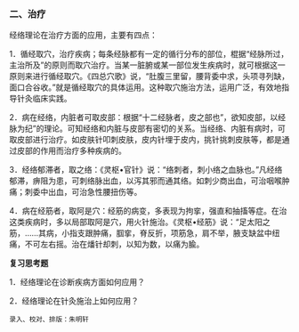 ### 二、治疗

经络理论在治疗方面的应用，主要有四点：

1．循经取穴，治疗疾病；每条经脉都有一定的循行分布的部位，棍据“经脉所过，主治所及”的原则而取穴治疗。当某一脏腑或某一部位发生疾病时，就可根据这一原则来进行循经取穴。《四总穴歌》说，“肚腹三里留，腰背委中求，头项寻列缺，面口合谷收。”就是循经取穴的具体运用。这种取穴施治方法，运用广泛，有效地指导针灸临床实践。

2．病在经络，内脏者可取皮部：根据“十二经脉者，皮之部也”，欲知皮部，以经脉为纪”的理论。可知经络和内脏与皮部有密切的关系。当经络、内脏有病时，可取皮部进行治疗。如皮肤针叩刺皮肤，皮内针埋于皮内，挑针挑刺皮肤等，都是通过皮部的作用而治疗多种疾病的。

3．经络郁滞者，取之络：《灵枢•官针》说：“络刺者，刺小络之血脉也。”凡经络郁滞，痹阻为患，可刺络脉出血，以泻其邪而通其络。如刺少商出血，可治咽喉肿痛；刺委中出血，可治急性腰扭伤等。

4．病在经筋者，取阿是穴：经筋的病变，多表现为拘挛，强直和抽搐等症。在治这类疾病时，多以局部取阿是穴，用火针施治。《灵枢•经筋》说：“足太阳之筋，……其病，小指支跟肿痛，腘挛，脊反折，项筋急，肩不举，腋支缺盆中纽痛，不可左右摇。治在燔针却刺，以知为数，以痛为腧。

**复习思考题**

1．经络理论在诊断疾病方面如何应用？

2．经络理论在针灸施治上如何应用？

```
录入、校对、排版：朱明轩
```